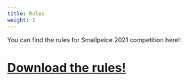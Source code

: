 ```yaml
---
title: Rules
weight: 1
---
```


You can find the rules for Smallpeice 2021 competition here!:

# [Download the rules!](/rules.pdf)
